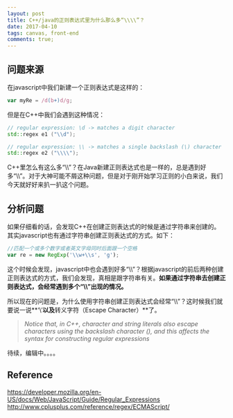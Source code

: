 ```yaml
---
layout: post
title: C++/java的正则表达式里为什么那么多“\\\\”？
date: 2017-04-10
tags: canvas, front-end
comments: true;
---
```


## 问题来源

在javascript中我们新建一个正则表达式是这样的：

```javascript
var myRe = /d(b+)d/g;
```
但是在C++中我们会遇到这种情况：
```c++
// regular expression: \d -> matches a digit character
std::regex e1 ("\\d");  

// regular expression: \\ -> matches a single backslash (\) character
std::regex e2 ("\\\\"); 
```
C++里怎么有这么多“\\\\”？在Java新建正则表达式也是一样的，总是遇到好多“\\\\”。对于大神可能不屑这种问题，但是对于刚开始学习正则的小白来说，我们今天就好好来扒一扒这个问题。

## 分析问题

如果仔细看的话，会发现C++在创建正则表达式的时候是通过字符串来创建的。其实javascript也有通过字符串创建正则表达式的方式。如下：
```javascript
//匹配一个或多个数字或者英文字母同时后面跟一个空格
var re = new RegExp('\\w+\\s', 'g');
```
这个时候会发现，javascript中也会遇到好多“\\\\”？根据javascript的前后两种创建正则表达式的方式，我们会发现，真相是跟字符串有关。**如果通过字符串去创建正则表达式，会经常遇到多个“\\\\”出现的情况。**

所以现在的问题是，为什么使用字符串创建正则表达式会经常“\\\\”？这时候我们就要说一说**‘\’**以及**转义字符（Escape Character）**了。
> *Notice that, in C++, character and string literals also escape characters using the backslash character (\), and this affects the syntax for constructing regular expressions*

待续，编辑中。。。。

## Reference 

<https://developer.mozilla.org/en-US/docs/Web/JavaScript/Guide/Regular_Expressions>
<http://www.cplusplus.com/reference/regex/ECMAScript/>
